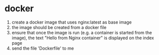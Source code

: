 # docker

1. create a docker image that uses nginx:latest as base image  
2. the image should be created from a docker file  
3. ensure that once the image is run (e.g. a container is started from the image), the text "Hello from Nginx container" is displayed on the index page  
4. send the file 'Dockerfile' to me
